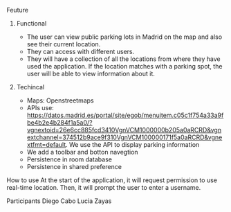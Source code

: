 Feuture 
1. Functional
   - The user can view public parking lots in Madrid on the map and also see their current location.
   - They can access with different users.
   - They will have a collection of all the locations from where they have used the application. If the location matches with a parking spot, the user will be able to view information about it.
   
2. Techincal
   - Maps: Openstreetmaps
   - APIs use: https://datos.madrid.es/portal/site/egob/menuitem.c05c1f754a33a9fbe4b2e4b284f1a5a0/?vgnextoid=26e6cc885fcd3410VgnVCM1000000b205a0aRCRD&vgnextchannel=374512b9ace9f310VgnVCM100000171f5a0aRCRD&vgnextfmt=default. We use the API to display parking information
   - We add a toolbar and botton navegtion 
   - Persistence in room database
   - Persistence in shared preference
  
  How to use 
  At the start of the application, it will request permission to use real-time location. Then, it will prompt the user to enter a username.

  Participants 
  Diego Cabo
  Lucia Zayas 

